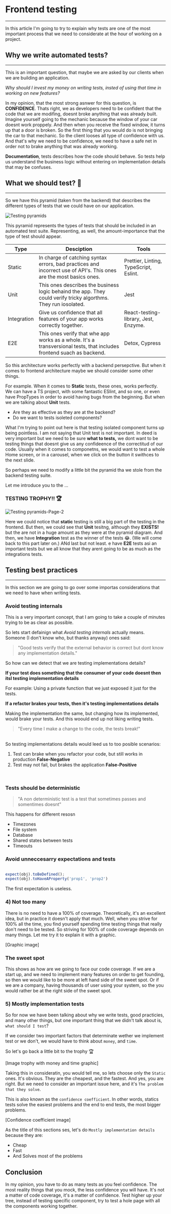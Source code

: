 # Frontend testing 
---


In this article I'm going to try to explain why tests are one of the most important process that we need to considerate at the hour of working on a project. 

## Why we write automated tests? 

***

This is an important question, that maybe we are asked by our clients when we are building an application. 

_Why should I invest my money on writing tests, insted of using that time in working on new features?_

In my opinion, that the most strong asnwer for this question, is **CONFIDENCE**. Thats right, we as developers need to be confident that the code that we are modifing, doesnt broke anything that was already built. Imagine yourself going to the mechanic because the window of your car doesnt work proppely. And then when you receive the fixed window, it turns up that a door is broken. So the first thing that you would do is not bringing the car to that mechanic. So the client looses all type of confidence with us. And that's why we need to be confidence, we need to have a safe net in order not to brake anything that was already working. 

**Documentation**, tests describes how the code should behave. So tests help us understand the business logic without entering on implementation details that may be confuses. 



## What we should test? 🤔

***

So we have this pyramid (taken from the backend) that describes the different types of tests that we could have on our application. 

![Testing pyramids](https://user-images.githubusercontent.com/19891817/116492018-9f298000-a871-11eb-9d4b-765612107e41.png)

This pyramid represents the types of tests that should be included in an automated test suite. Representing, as well, the amount-importance that the type of test should appear. 

| Type | Desciption | Tools
| ---- | ------- | -----
| Static | In charge of catching syntax errors, bad practices and incorrect use of API's. This ones are the most basics ones. | Prettier, Linting, TypeScript, Eslint.
|Unit | This ones describes the business logic behaind the app. They could verify tricky algorthms. They run iosolated. | Jest
| Integration | Give us confidence that all features of your app works correctly together. | React-testing-library, Jest, Enzyme. 
| E2E | This ones verify that whe app works as a whole. It's a transversional tests, that includes frontend suach as backend. | Detox, Cypress|

So this architecture works perfectly with a backend persepctive. But when it comes to frontend architecture maybe we should consider some other things. 

For example. When it comes to **Static** tests, these ones, works perfectly. We can have a TS project, with some fantastic ESlint, and so one, or even have PropTypes in order to avoid having bugs from the beginning. 
But when we are talking about **Unit** tests.

- Are they as effective as they are at the backend? 
- Do we want to tests isoleted components? 

What I'm trying to point out here is that testing isolated component turns up being pointless. I am not saying that Unit test is not important. In deed is very important but we need to be sure **what to tests,**  we dont want to be testing things that doesnt give us any confideence of the correctitud of our code. 
Usually when it comes to componetns, we would want to test a whole Home screen, or in a carousel, when we click on the button it swithces to the next slide. 

So perhaps we need to modify a little bit the pyramid tha we stole from the backend testing suite. 

Let me introduce you to the ... 

### TESTING TROPHY!! 🏆

![Testing pyramids-Page-2](https://user-images.githubusercontent.com/19891817/116492034-a81a5180-a871-11eb-9dbc-f443295e77b9.png)


Here we could notice that **static** testing is still a big part of the testing in the frontend. 
But then, we could see that **Unit** tesitng, although they **EXISTS!** but the are not in a huge amount as they were at the pyramid diagram. 
And then, we have **Integration** test as the winner of the tests 😂. (We will come back to this part later on.)
ANd last but not least. e have **E2E** tests asi an important tests but we all know that they arent going to be as much as the integrations tests. 



## Testing best practices 


***

In this section we are going to go over some importas considerations that we need to have when writing tests. 



### Avoid testing internals

This is a very important concept, that I am going to take a couple of minutes trying to be as clear as possible. 

So lets start defainign what _Avoid testing internals_ actually means. <br>
Someone (I don't know who, but thanks anyway) ones said: 

> "Good tests verify that the external behavior is correct but dont know any implementation details."

So how can we detect that we are testing implementations details? 

**If your test does something that the consumer of your code doesnt then itsl testing implementation details**

For example: Using a private function that we just exposed it just for the tests. 

**If a refactor brakes your tests, then it's testing implementations details**

Making the implementation the same, but changing how its implemented, would brake your tests. And this woould end up not liking writing tests.
>"Every time I make a change to the code, the tests break!"

<br> So testing implementations details would leed us to too posible scenarios: 
1. Test can brake when you refactor your code, but still works in production **False-Negative**
2. Test may not fail, but brakes the application **False-Positive**

<br>

### Tests should be deterministic

> "A non deterministic test is a test that sometimes passes and somentimes doesnt"

This happens for different resosn
 - Timezones 
 - File system 
 - Database
 - Shared states between tests
 - Timeouts

### Avoid unneccesarry expectations and tests 

```js

expect(obj).toBeDefined();
expect(obj).toHaveAProperty('prop1', 'prop2')

```

The first expectation is useless. 

### 4) Not too many 

There is no need to have a 100% of coverage. Theoretically, it's an excellent idea, but in practice it doesn't apply that much. 
Well, when you strive for 100% all the time, you find yourself spending time testing things that really don't need to be tested. 
So striving for 100% of code coverage depends on many things. Let me try it to explain it with a graphic. 

[Graphic image]

### The sweet spot

This shows as how are we going to face our code coverage. 
If we are a start up, and we need to implement many features on order to get founding, so then we would like to be more at left hand side of the sweet spot. 
Or if we are a company, having thousands of user using your system, so the you would rather be at the right side of the sweet spot.


### 5) Mostly implementation tests 

So for now we have been talking about why we write tests, good practicies, and many other things, but one important thing that we didn't talk about is, `what should I test`? 

If we consider two important factors that determinate wether we implement test or we don't, we would have to think about `money`, and `time`. 

So let's go back a little bit to the trophy 🏆

[Image trophy with money and time graphic]

Taking this in consideratin, you would tell me, so lets choose only the `Static` ones. It's obvious. They are the cheapest, and the fastest. 
And yes, you are right. But we need to consider an important issue here, and it's `The problem that they solve`. 

This is also known as the `confidence coefficient`. 
In other words, statics tests solve the easiest problems and the end to end tests, the most bigger problems. 

[Confidence coefficient image]

As the title of this sections ses, let's do `Mostly implementation details` because they are: 

- Cheap 
- Fast 
- And Solves most of the problems



## Conclusion

In my opinion, you have to do as many tests as you feel confidence. The most reality things that you mock, the less confidence you will have. It's not a matter of code coverage, it's a matter of confidence. 
Test higher up your tree, instead of testing specific component, try to test a hole page with all the components working together. 

